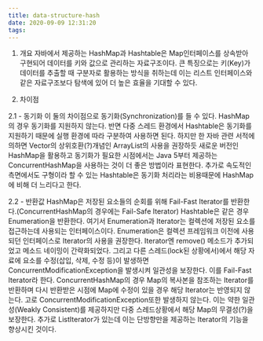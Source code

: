 ```yaml
---
title: data-structure-hash
date: 2020-09-09 12:31:20
tags:
---
```


1) 개요
자바에서 제공하는 HashMap과 Hashtable은 Map인터페이스를 상속받아 구현되어 데이터를 키와 값으로 관리하는 자료구조이다. 
큰 특징으로는 키(Key)가 데이터를 추출할 때 구분자로 활용하는 방식을 취하는데 이는 리스트 인터페이스와 같은 자료구조보다 탐색에 있어 더 높은 효율을 기대할 수 있다.

2) 차이점

2.1 - 동기화
이 둘의 차이점으로 동기화(Synchronization)를 들 수 있다. 
HashMap의 경우 동기화를 지원하지 않는다.
반면 다중 스레드 환경에서 Hashtable은 동기화를 지원하기 때문에 실행 환경에 따라 구분하여 사용하면 된다. 
하지만 한 자바 관련 서적에 의하면 Vector의 상위호환(?)개념인 ArrayList의 사용을 권장하듯 새로운 버전인 HashMap을 활용하고 동기화가 필요한 시점에서는 
Java 5부터 제공하는 ConcurrentHashMap을 사용하는 것이 더 좋은 방법이라 표현한다.
추가로 속도적인 측면에서도 구형이라 할 수 있는 Hashtable은 동기화 처리라는 비용때문에 HashMap에 비해 더 느리다고 한다.

2.2 - 반환값
HashMap은 저장된 요소들의 순회를 위해 Fail-Fast Iterator를 반환한다.(ConcurrentHashMap의 경우에는 Fail-Safe Iterator)
Hashtable은 같은 경우 Enumeration을 반환한다.
여기서 Enumeration과 Iterator는 컬렉션에 저장된 요소를 접근하는데 사용되는 인터페이스이다.
Enumeration은 컬렉션 프레임워크 이전에 사용되던 인터페이스로 Iterator의 사용을 권장한다.
Iterator엔 remove() 메소드가 추가되었고 메소드 네이밍이 간략화되었다. 
그리고 다른 스레드(lock된 상황에서)에서 해당 자료에 요소를 수정(삽입, 삭제, 수정 등)이 발생하면 ConcurrentModificationException을 발생시켜 일관성을 보장한다. 
이를 Fail-Fast Iterator라 한다. 
ConcurrentHashMap의 경우 Map의 복사본을 참조하는 Iterator를 반환하며 다시 반환받은 시점에 Map에 수정이 있을 경우 해당 Iterator는 반영되지 않는다. 
고로 ConcurrentModificationException또한 발생하지 않는다. 이는 약한 일관성(Weakly Consistent)를 제공하지만 다중 스레드상황에서 해당 Map의 무결성(?)을 보장한다.
추가로 ListIterator가 있는데 이는 단방향만을 제공하는 Iterator의 기능을 향상시킨 것이다. 
